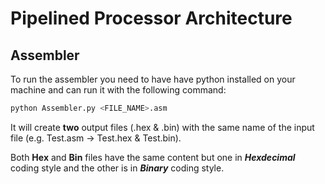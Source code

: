# Pipelined Processor Architecture

## Assembler
To run the assembler you need to have have python installed on your machine and can run it with the following command:
```bash
python Assembler.py <FILE_NAME>.asm
```
It will create <b>two</b> output files (.hex & .bin) with the same name of the input file (e.g. Test.asm -> Test.hex & Test.bin).

Both <b>Hex</b> and <b>Bin</b> files have the same content but one in <i><b>Hexdecimal</b></i> coding style and the other is in  <i><b>Binary</b></i> coding style.